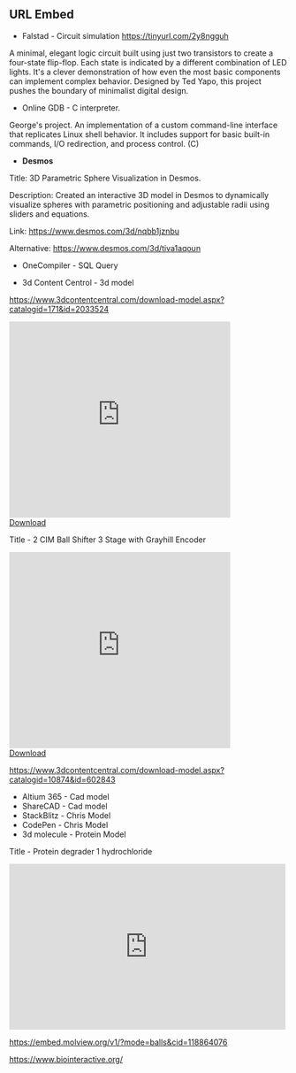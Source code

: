 ## URL Embed

* Falstad - Circuit simulation
  <https://tinyurl.com/2y8ngguh>

A minimal, elegant logic circuit built using just two transistors to create a four-state flip-flop. Each state is indicated by a different combination of LED lights. It's a clever demonstration of how even the most basic components can implement complex behavior. Designed by Ted Yapo, this project pushes the boundary of minimalist digital design.

* Online GDB - C interpreter.&#x20;

George's project. An implementation of a custom command-line interface that replicates Linux shell behavior. It includes support for basic built-in commands, I/O redirection, and process control. (C)

* **Desmos**&#x20;

Title: 3D Parametric Sphere Visualization in Desmos.

Description: Created an interactive 3D model in Desmos to dynamically visualize spheres with parametric positioning and adjustable radii using sliders and equations.&#x20;

Link: <https://www.desmos.com/3d/nqbb1jznbu>



Alternative: <https://www.desmos.com/3d/tiva1aqoun>

* OneCompiler - SQL Query



* 3d Content Centrol - 3d model

<https://www.3dcontentcentral.com/download-model.aspx?catalogid=171&id=2033524>

<iframe scrolling='no' frameborder='0' allowfullscreen='true' src='https://www.3dcontentcentral.com/external-site-embed.aspx?format=3D&catalogid=171&modelid=2033524&width=250&height=250&edraw=true' name='PreviewFrame3D' id='PreviewFrame3D' width='400' height='355'></iframe><br/><a href='https://www.3dcontentcentral.com/download-model.aspx?catalogid=171&id=2033524'>Download</a>



Title - 2 CIM Ball Shifter 3 Stage with Grayhill Encoder

<iframe scrolling='no' frameborder='0' allowfullscreen='true' src='https://www.3dcontentcentral.com/external-site-embed.aspx?format=3D&catalogid=10874&modelid=602843&width=250&height=250&edraw=true' name='PreviewFrame3D' id='PreviewFrame3D' width='400' height='355'></iframe><br/><a href='https://www.3dcontentcentral.com/download-model.aspx?catalogid=10874&id=602843'>Download</a>

<https://www.3dcontentcentral.com/download-model.aspx?catalogid=10874&id=602843>

* Altium 365 - Cad model
* ShareCAD - Cad model
* StackBlitz - Chris Model
* CodePen - Chris Model
* 3d molecule - Protein Model

Title - Protein degrader 1 hydrochloride

<iframe style="width: 500px; height: 300px;" frameborder="0" src="https://embed.molview.org/v1/?mode=balls&cid=118864076"></iframe>

<https://embed.molview.org/v1/?mode=balls&cid=118864076>



<https://www.biointeractive.org/>
